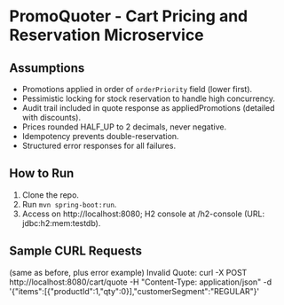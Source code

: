 # PromoQuoter - Cart Pricing and Reservation Microservice

## Assumptions
- Promotions applied in order of `orderPriority` field (lower first).
- Pessimistic locking for stock reservation to handle high concurrency.
- Audit trail included in quote response as appliedPromotions (detailed with discounts).
- Prices rounded HALF_UP to 2 decimals, never negative.
- Idempotency prevents double-reservation.
- Structured error responses for all failures.

## How to Run
1. Clone the repo.
2. Run `mvn spring-boot:run`.
3. Access on http://localhost:8080; H2 console at /h2-console (URL: jdbc:h2:mem:testdb).

## Sample CURL Requests
(same as before, plus error example)
Invalid Quote:
curl -X POST http://localhost:8080/cart/quote -H "Content-Type: application/json" -d '{"items":[{"productId":1,"qty":0}],"customerSegment":"REGULAR"}'
